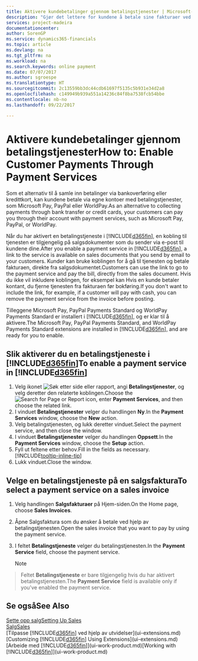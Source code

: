 ```yaml
---
title: Aktivere kundebetalinger gjennom betalingstjenester | Microsoft-dokumentasjon
description: "Gjør det lettere for kundene å betale sine fakturaer ved å aktivere betalingstjenester."
services: project-madeira
documentationcenter: 
author: SorenGP
ms.service: dynamics365-financials
ms.topic: article
ms.devlang: na
ms.tgt_pltfrm: na
ms.workload: na
ms.search.keywords: online payment
ms.date: 07/07/2017
ms.author: sgroespe
ms.translationtype: HT
ms.sourcegitcommit: 2c13559bb3dc44cdb61697f5135c5b931e34d2a8
ms.openlocfilehash: c149949b939a551a14236c84f8ba7538fcb54bbe
ms.contentlocale: nb-no
ms.lasthandoff: 09/22/2017

---
```

# <a name="how-to-enable-customer-payments-through-payment-services"></a><span data-ttu-id="03675-103">Aktivere kundebetalinger gjennom betalingstjenester</span><span class="sxs-lookup"><span data-stu-id="03675-103">How to: Enable Customer Payments Through Payment Services</span></span>
<span data-ttu-id="03675-104">Som et alternativ til å samle inn betalinger via bankoverføring eller kredittkort, kan kundene betale via egne kontoer med betalingstjenester, som Microsoft Pay, PayPal eller WorldPay.</span><span class="sxs-lookup"><span data-stu-id="03675-104">As an alternative to collecting payments through bank transfer or credit cards, your customers can pay you through their account with payment services, such as Microsoft Pay, PayPal, or WorldPay.</span></span>  

<span data-ttu-id="03675-105">Når du har aktivert en betalingstjeneste i [!INCLUDE[d365fin](includes/d365fin_md.md)], en kobling til tjenesten er tilgjengelig på salgsdokumenter som du sender via e-post til kundene dine.</span><span class="sxs-lookup"><span data-stu-id="03675-105">After you enable a payment service in [!INCLUDE[d365fin](includes/d365fin_md.md)], a link to the service is available on sales documents that you send by email to your customers.</span></span> <span data-ttu-id="03675-106">Kunder kan bruke koblingen for å gå til tjenesten og betale fakturaen, direkte fra salgsdokumentet.</span><span class="sxs-lookup"><span data-stu-id="03675-106">Customers can use the link to go to the payment service and pay the bill, directly from the sales document.</span></span> <span data-ttu-id="03675-107">Hvis du ikke vil inkludere koblingen, for eksempel kan Hvis en kunde betaler kontant, du fjerne tjenesten fra fakturaen før bokføring.</span><span class="sxs-lookup"><span data-stu-id="03675-107">If you don't want to include the link, for example, if a customer will pay with cash, you can remove the payment service from the invoice before posting.</span></span>  

<span data-ttu-id="03675-108">Tilleggene Microsoft Pay, PayPal Payments Standard og WorldPay Payments Standard er installert i [!INCLUDE[d365fin](includes/d365fin_md.md)], og er klar til å aktivere.</span><span class="sxs-lookup"><span data-stu-id="03675-108">The Microsoft Pay, PayPal Payments Standard, and WorldPay Payments Standard extensions are installed in [!INCLUDE[d365fin](includes/d365fin_md.md)], and are ready for you to enable.</span></span>  

## <a name="to-enable-a-payment-service-in-included365finincludesd365finmdmd"></a><span data-ttu-id="03675-109">Slik aktiverer du en betalingstjeneste i [!INCLUDE[d365fin](includes/d365fin_md.md)]</span><span class="sxs-lookup"><span data-stu-id="03675-109">To enable a payment service in [!INCLUDE[d365fin](includes/d365fin_md.md)]</span></span>
1. <span data-ttu-id="03675-110">Velg ikonet ![Søk etter side eller rapport](media/ui-search/search_small.png "Ikonet Søk etter side eller rapport"), angi **Betalingstjenester**, og velg deretter den relaterte koblingen.</span><span class="sxs-lookup"><span data-stu-id="03675-110">Choose the ![Search for Page or Report](media/ui-search/search_small.png "Search for Page or Report icon") icon, enter **Payment Services**, and then choose the related link.</span></span>  
2. <span data-ttu-id="03675-111">I vinduet **Betalingstjenester** velger du handlingen **Ny**.</span><span class="sxs-lookup"><span data-stu-id="03675-111">In the **Payment Services** window, choose the **New** action.</span></span>  
3. <span data-ttu-id="03675-112">Velg betalingstjenesten, og lukk deretter vinduet.</span><span class="sxs-lookup"><span data-stu-id="03675-112">Select the payment service, and then close the window.</span></span>  
4. <span data-ttu-id="03675-113">I vinduet **Betalingstjenester** velger du handlingen **Oppsett**.</span><span class="sxs-lookup"><span data-stu-id="03675-113">In the **Payment Services** window, choose the **Setup** action.</span></span>  
5. <span data-ttu-id="03675-114">Fyll ut feltene etter behov.</span><span class="sxs-lookup"><span data-stu-id="03675-114">Fill in the fields as necessary.</span></span> [!INCLUDE[tooltip-inline-tip](includes/tooltip-inline-tip_md.md)]  
6. <span data-ttu-id="03675-115">Lukk vinduet.</span><span class="sxs-lookup"><span data-stu-id="03675-115">Close the window.</span></span>  

## <a name="to-select-a-payment-service-on-a-sales-invoice"></a><span data-ttu-id="03675-116">Velge en betalingstjeneste på en salgsfaktura</span><span class="sxs-lookup"><span data-stu-id="03675-116">To select a payment service on a sales invoice</span></span>
1. <span data-ttu-id="03675-117">Velg handlingen **Salgsfakturaer** på Hjem-siden.</span><span class="sxs-lookup"><span data-stu-id="03675-117">On the Home page, choose **Sales Invoices**.</span></span>  
2. <span data-ttu-id="03675-118">Åpne Salgsfaktura som du ønsker å betale ved hjelp av betalingstjenesten.</span><span class="sxs-lookup"><span data-stu-id="03675-118">Open the sales invoice that you want to pay by using the payment service.</span></span>  
3. <span data-ttu-id="03675-119">I feltet **Betalingstjeneste** velger du betalingstjenesten.</span><span class="sxs-lookup"><span data-stu-id="03675-119">In the **Payment Service** field, choose the payment service.</span></span>  

    > [!NOTE]  
>   <span data-ttu-id="03675-120">Feltet **Betalingstjeneste** er bare tilgjengelig hvis du har aktivert betalingstjenesten.</span><span class="sxs-lookup"><span data-stu-id="03675-120">The **Payment Service** field is available only if you've enabled the payment service.</span></span>  

## <a name="see-also"></a><span data-ttu-id="03675-121">Se også</span><span class="sxs-lookup"><span data-stu-id="03675-121">See Also</span></span>  
[<span data-ttu-id="03675-122">Sette opp salg</span><span class="sxs-lookup"><span data-stu-id="03675-122">Setting Up Sales</span></span>](sales-setup-sales.md)  
[<span data-ttu-id="03675-123">Salg</span><span class="sxs-lookup"><span data-stu-id="03675-123">Sales</span></span>](sales-manage-sales.md)  
<span data-ttu-id="03675-124">[Tilpasse [!INCLUDE[d365fin](includes/d365fin_md.md)] ved hjelp av utvidelser](ui-extensions.md)</span><span class="sxs-lookup"><span data-stu-id="03675-124">[Customizing [!INCLUDE[d365fin](includes/d365fin_md.md)] Using Extensions](ui-extensions.md)</span></span>  
<span data-ttu-id="03675-125">[Arbeide med [!INCLUDE[d365fin](includes/d365fin_md.md)]](ui-work-product.md)</span><span class="sxs-lookup"><span data-stu-id="03675-125">[Working with [!INCLUDE[d365fin](includes/d365fin_md.md)]](ui-work-product.md)</span></span>  

